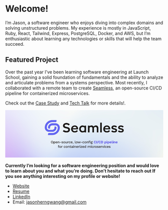 # Welcome!

I’m Jason, a software engineer who enjoys diving into complex domains and solving unstructured problems. My experience is mostly in JavaScript, Ruby, React, Tailwind, Express, PostgreSQL, Docker, and AWS, but I’m enthusiastic about learning any technologies or skills that will help the team succeed.

## Featured Project

Over the past year I’ve been learning software engineering at Launch School, gaining a solid foundation of fundamentals and the ability to analyze and articulate problems from a systems perspective. Most recently, I collaborated with a remote team to create [Seamless](https://seamless-cicd.com/), an open-source CI/CD pipeline for containerized microservices.

Check out the [Case Study](https://seamless-cicd.com/case-study) and [Tech Talk](https://www.youtube.com/watch?v=L-WuIpvBv38) for more details!.

![Seamless CI/CD](og-seamless.png)

**Currently I’m looking for a software engineering position and would love to learn about you and what you’re doing. Don’t hesitate to reach out If you see anything interesting on my profile or website!**

- [Website](https://www.jasonherngwang.com/)
- [Resume](https://jasonherngwang.com/Jason_Wang_Resume.pdf)
- [LinkedIn](https://www.linkedin.com/in/jasonherngwang/)
- Email: [jasonherngwang@gmail.com](mailto:jasonherngwang@gmail.com)
